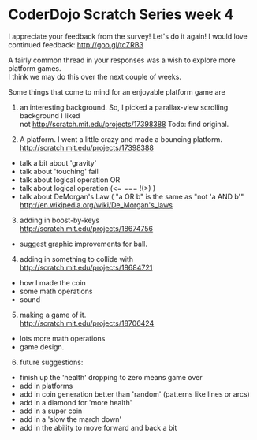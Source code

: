 CoderDojo Scratch Series week 4
========================

I appreciate your feedback from the survey!  Let's do it again!
I would love continued feedback: http://goo.gl/tcZRB3

A fairly common thread in your responses was a wish to explore more platform games.<br>
I think we may do this over the next couple of weeks.

Some things that come to mind for an enjoyable platform game are 
1) an interesting background.  So, I picked a parallax-view scrolling background I liked<br>
not http://scratch.mit.edu/projects/17398388  Todo: find original.

2) A platform.  I went a little crazy and made a bouncing platform.  <br>
http://scratch.mit.edu/projects/17398388<br>
- talk a bit about 'gravity'<br>
- talk about 'touching' fail<br>
- talk about logical operation OR 
- talk about logical operation (<= === !(>) )
- talk about DeMorgan's Law (  "a OR b" is the same as "not 'a AND b'"
http://en.wikipedia.org/wiki/De_Morgan's_laws

3) adding in boost-by-keys<br>
http://scratch.mit.edu/projects/18674756<br>
- suggest graphic improvements for ball. <br>

4) adding in something to collide with<br>
http://scratch.mit.edu/projects/18684721<br>
- how I made the coin<br>
- some math operations<br>
- sound<br>
 
5) making a game of it.<br>
http://scratch.mit.edu/projects/18706424<br>
- lots more math operations<br>
- game design.<br>

6) future suggestions: 
- finish up the 'health' dropping to zero means game over
- add in platforms
- add in coin generation better than 'random' (patterns like lines or arcs)
- add in a diamond for 'more health'
- add in a super coin
- add in a 'slow the march down'
- add in the ability to move forward and back a bit
